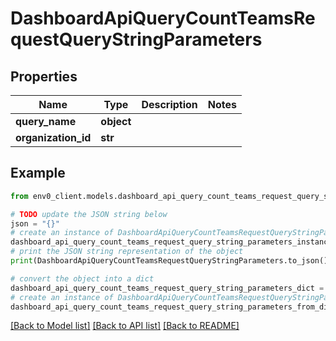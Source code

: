 # DashboardApiQueryCountTeamsRequestQueryStringParameters


## Properties

Name | Type | Description | Notes
------------ | ------------- | ------------- | -------------
**query_name** | **object** |  | 
**organization_id** | **str** |  | 

## Example

```python
from env0_client.models.dashboard_api_query_count_teams_request_query_string_parameters import DashboardApiQueryCountTeamsRequestQueryStringParameters

# TODO update the JSON string below
json = "{}"
# create an instance of DashboardApiQueryCountTeamsRequestQueryStringParameters from a JSON string
dashboard_api_query_count_teams_request_query_string_parameters_instance = DashboardApiQueryCountTeamsRequestQueryStringParameters.from_json(json)
# print the JSON string representation of the object
print(DashboardApiQueryCountTeamsRequestQueryStringParameters.to_json())

# convert the object into a dict
dashboard_api_query_count_teams_request_query_string_parameters_dict = dashboard_api_query_count_teams_request_query_string_parameters_instance.to_dict()
# create an instance of DashboardApiQueryCountTeamsRequestQueryStringParameters from a dict
dashboard_api_query_count_teams_request_query_string_parameters_from_dict = DashboardApiQueryCountTeamsRequestQueryStringParameters.from_dict(dashboard_api_query_count_teams_request_query_string_parameters_dict)
```
[[Back to Model list]](../README.md#documentation-for-models) [[Back to API list]](../README.md#documentation-for-api-endpoints) [[Back to README]](../README.md)


